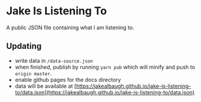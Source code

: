 # Jake Is Listening To

A public JSON file containing what I am listening to.

## Updating

- write data in `/data-source.json`
- when finished, publish by running `yarn pub` which will minify and push to `origin master`.
- enable github pages for the docs directory
- data will be available at [https://jakealbaugh.github.io/jake-is-listening-to/data.json](https://jakealbaugh.github.io/jake-is-listening-to/data.json)
